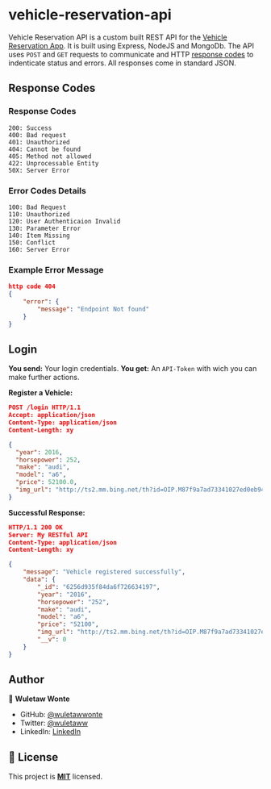 # vehicle-reservation-api

Vehicle Reservation API is a custom built REST API for the [Vehicle Reservation App](https://github.com/wuletawwonte/vehicle-reservation-app.git). It is built using Express, NodeJS and MongoDb. The API uses `POST` and `GET` requests to communicate and HTTP [response codes](https://en.wikipedia.org/wiki/List_of_HTTP_status_codes) to indenticate status and errors. All responses come in standard JSON. 

## Response Codes 
### Response Codes
```
200: Success
400: Bad request
401: Unauthorized
404: Cannot be found
405: Method not allowed
422: Unprocessable Entity 
50X: Server Error
```
### Error Codes Details
```
100: Bad Request
110: Unauthorized
120: User Authenticaion Invalid
130: Parameter Error
140: Item Missing
150: Conflict
160: Server Error
```
### Example Error Message
```json
http code 404
{
	"error": {
		"message": "Endpoint Not found"
	}
}
```

## Login
**You send:**  Your  login credentials.
**You get:** An `API-Token` with wich you can make further actions.

**Register a Vehicle:**
```json
POST /login HTTP/1.1
Accept: application/json
Content-Type: application/json
Content-Length: xy

{
  "year": 2016,
  "horsepower": 252,
  "make": "audi",
  "model": "a6",
  "price": 52100.0,
  "img_url": "http://ts2.mm.bing.net/th?id=OIP.M87f9a7ad73341027ed0eb94569f2425eH0&pid=15.1"
}
```
**Successful Response:**
```json
HTTP/1.1 200 OK
Server: My RESTful API
Content-Type: application/json
Content-Length: xy

{
	"message": "Vehicle registered successfully",
	"data": {
		"_id": "6256d935f84da6f726634197",
		"year": "2016",
		"horsepower": "252",
		"make": "audi",
		"model": "a6",
		"price": "52100",
		"img_url": "http://ts2.mm.bing.net/th?id=OIP.M87f9a7ad73341027ed0eb94569f2425eH0&pid=15.1",
		"__v": 0
	}
}
```

## Author

👤 **Wuletaw Wonte**

- GitHub: [@wuletawwonte](https://github.com/wuletawwonte)
- Twitter: [@wuletaww](https://twitter.com/wuletaww)
- LinkedIn: [LinkedIn](https://linkedin.com/in/wuletaw-wonte)

## 📝 License

This project is **[MIT](./LICENSE.md)** licensed.
